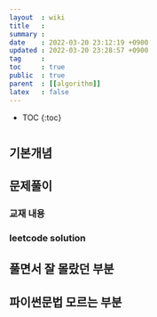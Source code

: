 ```yaml
---
layout  : wiki
title   : 
summary : 
date    : 2022-03-20 23:12:19 +0900
updated : 2022-03-20 23:28:57 +0900
tag     : 
toc     : true
public  : true
parent  : [[algorithm]] 
latex   : false
---
```

* TOC
{:toc}

# 
## 기본개념 

## 문제풀이  
### 교재 내용

### leetcode solution

## 풀면서 잘 몰랐던 부분 

## 파이썬문법 모르는 부분 

